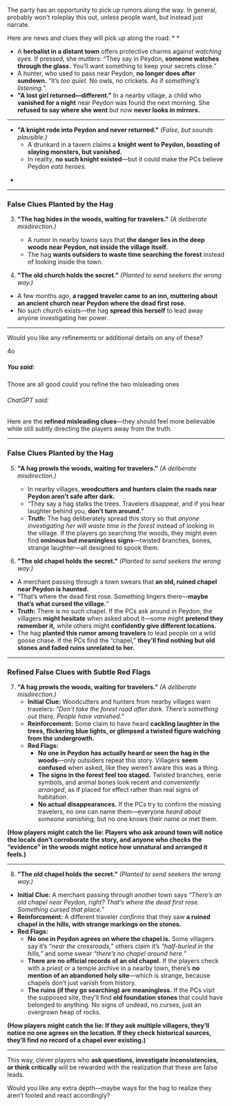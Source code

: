 The party has an opportunity to pick up rumors along the way. In general, probably won't roleplay this out, unless people want, but instead just narrate.

Here are news and clues they will pick up along the road:
* 
* 
* A **herbalist in a distant town** offers protective charms against _watching eyes._ If pressed, she mutters: “They say in Peydon, **someone watches through the glass.** You’ll want something to keep your secrets close.”   
* A hunter, who used to pass near Peydon, **no longer does after sundown.** “It’s _too quiet._ No owls, no crickets. As if _something’s listening._”.
* **"A lost girl returned—different."** In a nearby village, a child who **vanished for a night** near Peydon was found the next morning. She **refused to say where she went** but now **never looks in mirrors.**

---

*  **"A knight rode into Peydon and never returned."** _(False, but sounds plausible.)_    
    - A drunkard in a tavern claims a **knight went to Peydon, boasting of slaying monsters, but vanished.**
    - In reality, **no such knight existed**—but it could make the PCs believe Peydon _eats heroes._
- 

---

### **False Clues Planted by the Hag**

3. **"The hag hides in the woods, waiting for travelers."** _(A deliberate misdirection.)_
    
    - A rumor in nearby towns says that **the danger lies in the deep woods near Peydon, not inside the village itself.**
    - The hag **wants outsiders to waste time searching the forest** instead of looking inside the town.
4. **"The old church holds the secret."** _(Planted to send seekers the wrong way.)_
    

- A few months ago, **a ragged traveler came to an inn, muttering about an ancient church near Peydon where the dead first rose.**
- No such church exists—the hag **spread this herself** to lead away anyone investigating her power.

---

Would you like any refinements or additional details on any of these?

4o

##### You said:

Those are all good could you refine the two misleading ones

###### ChatGPT said:

Here are the **refined misleading clues**—they should feel more believable while still subtly directing the players away from the truth.

---

### **False Clues Planted by the Hag**

5. **"A hag prowls the woods, waiting for travelers."** _(A deliberate misdirection.)_
    
    - In nearby villages, **woodcutters and hunters claim the roads near Peydon aren’t safe after dark.**
    - “They say a hag stalks the trees. Travelers disappear, and if you hear laughter behind you, **don’t turn around.**”
    - **Truth:** The hag deliberately spread this story so that _anyone investigating her will waste time in the forest_ instead of looking in the village. If the players go searching the woods, they might even find **ominous but meaningless signs**—twisted branches, bones, strange laughter—all designed to spook them.
6. **"The old chapel holds the secret."** _(Planted to send seekers the wrong way.)_
    

- A merchant passing through a town swears that **an old, ruined chapel near Peydon is haunted.**
- “That’s where the dead first rose. Something lingers there—**maybe that’s what cursed the village.**”
- **Truth:** There is no such chapel. If the PCs ask around in Peydon, the villagers **might hesitate** when asked about it—some might **pretend they remember it,** while others might **confidently give different locations.**
- The hag **planted this rumor among travelers** to lead people on a wild goose chase. If the PCs find the “chapel,” **they’ll find nothing but old stones and faded ruins unrelated to her.**

---



### **Refined False Clues with Subtle Red Flags**

7. **"A hag prowls the woods, waiting for travelers."** _(A deliberate misdirection.)_
    - **Initial Clue:** Woodcutters and hunters from nearby villages warn travelers: _“Don’t take the forest road after dark. There’s something out there. People have vanished.”_
    - **Reinforcement:** Some claim to have heard **cackling laughter in the trees, flickering blue lights, or glimpsed a twisted figure watching from the undergrowth.**
    - **Red Flags:**
        - **No one in Peydon has actually heard or seen the hag in the woods**—only outsiders repeat this story. Villagers **seem confused** when asked, like they weren’t aware this was a thing.
        - **The signs in the forest feel too staged.** Twisted branches, eerie symbols, and animal bones look recent and _conveniently arranged_, as if placed for effect rather than real signs of habitation.
        - **No actual disappearances.** If the PCs try to confirm the missing travelers, no one can name them—everyone _heard about someone vanishing,_ but no one knows their name or met them.

**(How players might catch the lie: Players who ask around town will notice the locals don’t corroborate the story, and anyone who checks the “evidence” in the woods might notice how unnatural and arranged it feels.)**

---

8. **"The old chapel holds the secret."** _(Planted to send seekers the wrong way.)_

- **Initial Clue:** A merchant passing through another town says _“There’s an old chapel near Peydon, right? That’s where the dead first rose. Something cursed that place.”_
- **Reinforcement:** A different traveler _confirms_ that they saw **a ruined chapel in the hills, with strange markings on the stones.**
- **Red Flags:**
    - **No one in Peydon agrees on where the chapel is.** Some villagers say it’s _“near the crossroads,”_ others claim it’s _“half-buried in the hills,”_ and some swear _“there’s no chapel around here.”_
    - **There are no official records of an old chapel.** If the players check with a priest or a temple archive in a nearby town, there’s **no mention of an abandoned holy site**—which is strange, because chapels don’t just vanish from history.
    - **The ruins (if they go searching) are meaningless.** If the PCs visit the supposed site, they’ll find **old foundation stones** that could have belonged to anything. No signs of undead, no curses, just an overgrown heap of rocks.

**(How players might catch the lie: If they ask multiple villagers, they’ll notice no one agrees on the location. If they check historical sources, they’ll find no record of a chapel ever existing.)**

---

This way, clever players who **ask questions, investigate inconsistencies, or think critically** will be rewarded with the realization that these are false leads.

Would you like any extra depth—maybe ways for the hag to realize they aren’t fooled and react accordingly?
